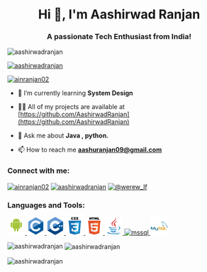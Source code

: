 <h1 align="center">Hi 👋, I'm Aashirwad Ranjan</h1>
<h3 align="center">A passionate Tech Enthusiast from India!</h3>

<p align="left"> <img src="https://komarev.com/ghpvc/?username=aashirwadranjan&label=Profile%20views&color=0e75b6&style=flat" alt="aashirwadranjan" /> </p>

<p align="left"> <a href="https://github.com/ryo-ma/github-profile-trophy"><img src="https://github-profile-trophy.vercel.app/?username=aashirwadranjan" alt="aashirwadranjan" /></a> </p>

<p align="left"> <a href="https://twitter.com/ainranjan02" target="blank"><img src="https://img.shields.io/twitter/follow/ainranjan02?logo=twitter&style=for-the-badge" alt="ainranjan02" /></a> </p>

- 🌱 I’m currently learning **System Design**

- 👨‍💻 All of my projects are available at [https://github.com/AashirwadRanjan](https://github.com/AashirwadRanjan)

- 💬 Ask me about **Java , python.**

- 📫 How to reach me **aashuranjan09@gmail.com**

<h3 align="left">Connect with me:</h3>
<p align="left">
<a href="https://twitter.com/ainranjan02" target="blank"><img align="center" src="https://raw.githubusercontent.com/rahuldkjain/github-profile-readme-generator/master/src/images/icons/Social/twitter.svg" alt="ainranjan02" height="30" width="40" /></a>
<a href="https://linkedin.com/in/aashirwadranjan" target="blank"><img align="center" src="https://raw.githubusercontent.com/rahuldkjain/github-profile-readme-generator/master/src/images/icons/Social/linked-in-alt.svg" alt="aashirwadranjan" height="30" width="40" /></a>
<a href="https://instagram.com/@werew_lf" target="blank"><img align="center" src="https://raw.githubusercontent.com/rahuldkjain/github-profile-readme-generator/master/src/images/icons/Social/instagram.svg" alt="@werew_lf" height="30" width="40" /></a>
</p>

<h3 align="left">Languages and Tools:</h3>
<p align="left"> <a href="https://developer.android.com" target="_blank" rel="noreferrer"> <img src="https://raw.githubusercontent.com/devicons/devicon/master/icons/android/android-original-wordmark.svg" alt="android" width="40" height="40"/> </a> <a href="https://www.cprogramming.com/" target="_blank" rel="noreferrer"> <img src="https://raw.githubusercontent.com/devicons/devicon/master/icons/c/c-original.svg" alt="c" width="40" height="40"/> </a> <a href="https://www.w3schools.com/cpp/" target="_blank" rel="noreferrer"> <img src="https://raw.githubusercontent.com/devicons/devicon/master/icons/cplusplus/cplusplus-original.svg" alt="cplusplus" width="40" height="40"/> </a> <a href="https://www.w3schools.com/css/" target="_blank" rel="noreferrer"> <img src="https://raw.githubusercontent.com/devicons/devicon/master/icons/css3/css3-original-wordmark.svg" alt="css3" width="40" height="40"/> </a> <a href="https://www.w3.org/html/" target="_blank" rel="noreferrer"> <img src="https://raw.githubusercontent.com/devicons/devicon/master/icons/html5/html5-original-wordmark.svg" alt="html5" width="40" height="40"/> </a> <a href="https://www.java.com" target="_blank" rel="noreferrer"> <img src="https://raw.githubusercontent.com/devicons/devicon/master/icons/java/java-original.svg" alt="java" width="40" height="40"/> </a> <a href="https://www.microsoft.com/en-us/sql-server" target="_blank" rel="noreferrer"> <img src="https://www.svgrepo.com/show/303229/microsoft-sql-server-logo.svg" alt="mssql" width="40" height="40"/> </a> <a href="https://www.mysql.com/" target="_blank" rel="noreferrer"> <img src="https://raw.githubusercontent.com/devicons/devicon/master/icons/mysql/mysql-original-wordmark.svg" alt="mysql" width="40" height="40"/> </a> </p>

<p><img align="left" src="https://github-readme-stats.vercel.app/api/top-langs?username=aashirwadranjan&show_icons=true&locale=en&layout=compact" alt="aashirwadranjan" /></p>

<p>&nbsp;<img align="center" src="https://github-readme-stats.vercel.app/api?username=aashirwadranjan&show_icons=true&locale=en" alt="aashirwadranjan" /></p>

<p><img align="center" src="https://github-readme-streak-stats.herokuapp.com/?user=aashirwadranjan&" alt="aashirwadranjan" /></p>
